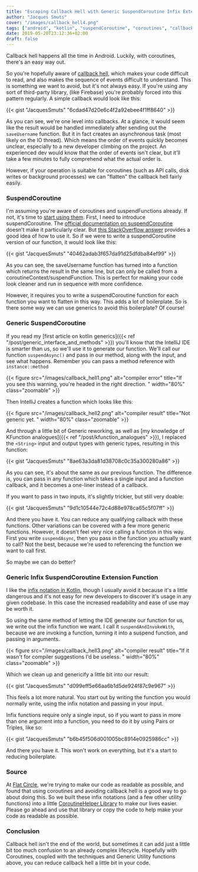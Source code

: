```yaml
---
title: "Escaping Callback Hell with Generic SuspendCoroutine Infix Extension Functions"
author: "Jacques Smuts"
cover: "/images/callback_hell4.png"
tags: ["android", "kotlin", "suspendCoroutine", "coroutines", "callback hell", "infix notation"]
date: 2019-05-20T23:12:36+02:00
draft: false
---
```


Callback hell happens all the time in Android. Luckily, with coroutines, there's an easy way out.

<!--more-->

So you're hopefully aware of [callback hell](http://callbackhell.com/), which makes your code difficult to read, and also makes the sequence of events difficult to understand. This is something we want to avoid, but it's not always easy. If you're using any sort of third-party library, (like Firebase) you're probably forced into this pattern regularly. A simple callback would look like this:

{{< gist "JacquesSmuts" "6cdad47d20e6c4f2a92ebee4f1ff8640" >}}

As you can see, we're one level into callbacks. At a glance, it would seem like the result would be handled immediately after sending out the `saveUsername` function. But it in fact creates an asynchronous task (most likely on the IO thread). Which means the order of events quickly becomes unclear, especially to a new developer climbing on the project. An experienced dev would know that the order of events isn't clear, but it'll take a few minutes to fully comprehend what the actual order is.

However, if your operation is suitable for coroutines (such as API calls, disk writes or background processes) we can "flatten" the callback hell fairly easily.

### SuspendCoroutine

I'm assuming you're aware of coroutines and suspendFunctions already. If not, it's time to [start using them](https://kotlinlang.org/docs/reference/coroutines-overview.html). First, I need to introduce suspendCoroutine. The [official documentation on suspendCoroutine](https://kotlinlang.org/api/latest/jvm/stdlib/kotlin.coroutines.experimental/suspend-coroutine.html) doesn't make it particularly clear. But [this StackOverflow answer](https://stackoverflow.com/questions/50315802/correct-way-to-suspend-coroutine-until-taskt-is-complete) provides a good idea of how to use it. So if we were to write a suspendCoroutine version of our function, it would look like this:

{{< gist "JacquesSmuts" "40462adab3f657da91d25dfdba84ef99" >}}

As you can see, the saveUsername function has turned into a function which returns the result in the same line, but can only be called from a coroutineContext/suspendFunction. This is perfect for making your code look cleaner and run in sequence with more confidence.

However, it requires you to write a suspendCoroutine function for each function you want to flatten in this way. This adds a lot of boilerplate. So is there some way we can use generics to avoid this boilerplate? Of course!

### Generic SuspendCoroutine

If you read my [first article on kotlin generics]({{< ref "/post/generic_interface_and_methods" >}}) you'll know that the IntelliJ IDE is smarter than us, so we'll use it to generate our function. We'll call our function `suspendAsync()` and pass in our method, along with the input, and see what happens. Remember you can pass a method reference with `instance::method`

{{< figure src="/images/callback_hell1.png" alt="compiler error" title="If you see this warning, you're headed in the right direction. " width="80%"  class="zoomable" >}}

Then IntelliJ creates a function which looks like this:

{{< figure src="/images/callback_hell2.png" alt="compiler result" title="Not generic yet. " width="80%"  class="zoomable" >}}

And through a little bit of Generic reworking, as well as [my knowledge of KFunction analogues]({{< ref "/post/kfunction_analogues" >}}), I replaced the `<String>` input and output types with generic types, resulting in this function:

{{< gist "JacquesSmuts" "8ae63a3da81d38708c0c35a300280a86" >}}

As you can see, it's about the same as our previous function. The difference is, you can pass in any function which takes a single input and a function callback, and it becomes a one-liner instead of a callback.

If you want to pass in two inputs, it's slightly trickier, but still very doable:

{{< gist "JacquesSmuts" "9d1c10544e72c4d88e978ca65c5f07ff" >}}

And there you have it. You can reduce any qualifying callback with these functions. Other variations can be covered with a few more generic functions. However, it doesn't feel very nice calling a function in this way. First you write `suspendAsync`, then you pass in the function you actually want to call? Not the best, because we're used to referencing the function we want to call first.

So maybe we can do better?

### Generic Infix SuspendCoroutine Extension Function

I like the [infix notation in Kotlin](https://kotlinlang.org/docs/reference/functions.html#infix-notation), though I usually avoid it because it's a little dangerous and it's not easy for new developers to discover it's usage in any given codebase. In this case the increased readability and ease of use may be worth it.

So using the same method of letting the IDE generate our function for us, we write out the infix function we want. I call it `suspendAndInvokeWith`, because we are invoking a function, turning it into a suspend function, and passing in arguments.

{{< figure src="/images/callback_hell3.png" alt="compiler result" title="If it wasn't for compiler suggestions I'd be useless. " width="80%"  class="zoomable" >}}

Which we clean up and genericify a little bit into our result:

{{< gist "JacquesSmuts" "d099eff5e66aa6b1d5de924f87c9e967" >}}

This feels a lot more natural. You start out by writing the function you would normally write, using the infix notation and passing in your input.

Infix functions require only a single input, so if you want to pass in more than one argument into a function, you need to do it by using Pairs or Triples, like so:

{{< gist "JacquesSmuts" "b6b45f506d001005bc8914e0925986cc" >}}

And there you have it. This won't work on everything, but it's a start to reducing boilerplate.

### Source

At [Flat Circle](https://flatcircle.io/), we're trying to make our code as readable as possible, and found that using coroutines and avoiding callback hell is a good way to go about doing this. So we built these infix notations (and a few other utility functions) into a little [CoroutineHelper Library](https://github.com/flatcircle/coroutinehelper) to make our lives easier. Please go ahead and use that library or copy the code to help make your code as readable as possible.

### Conclusion

Callback hell isn't the end of the world, but sometimes it can add just a little bit too much confusion to an already complex lifecycle. Hopefully with Coroutines, coupled with the techniques and Generic Utility functions above, you can reduce callback hell a little bit in your code.
